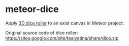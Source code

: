 # meteor-dice
Apply [3D dice roller](http://www.teall.info/2014/01/online-3d-dice-roller.html) to an exist canvas in Meteor project.

Original source code of dice roller: https://sites.google.com/site/tealyatina/share/dice.zip